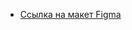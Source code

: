 * [Ссылка на макет Figma](https://www.figma.com/file/6FMWkB94wE7KTkcCgUXtnC/light-1?type=design&node-id=1-11735&mode=design&t=21aLT7A6vJAjQ7X1-0)
